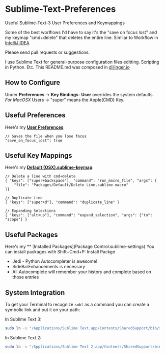 # Sublime-Text-Preferences
Useful Sublime-Text-3 User Preferences and Keymappings

Some of the best worlflows I'd have to say it's the "save on focus lost" and my keymap "cmd+delete" that deletes the entire line. Similar to Workflow in [IntelliJ IDEA](https://www.jetbrains.com/idea/)

Please send pull requests or suggestions. 

I use Sublime Text for general-purpose configuration files editting. Scripting in Python. Etc. This README.md was composed in [dillinger.io](http://dillinger.io/)

## How to Configure
Under **Preferences** -> **Key Bindings- User** overrides the system defaults. 
*For MacOSX* Users -> "super" means the Apple(CMD) Key. 

## Useful Preferences
Here's my **[User Preferences](Preferences.sublime-settings)**

```
// Saves the file when you lose focus
"save_on_focus_lost": true
```

## Useful Key Mappings
Here's my **[Default (OSX).sublime-keymap](Default.sublime-keymap)**
```
// Delete a line with cmd+delete
{ "keys": ["super+backspace"], "command": "run_macro_file", "args": {
    "file": "Packages/Default/Delete Line.sublime-macro"
}}
```
```
// Duplicate Line
{ "keys": ["super+d"], "command": "duplicate_line" }
```
```
// Expanding Selections
{ "keys": ["alt+up"], "command": "expand_selection", "args": {"to": "scope"} }
```
    
## Useful Packages
Here's my ** [Installed Packages](Package Control.sublime-settings) 
You can install packages with Shift+Cmd+P: Install Packge
+ Jedi - Python Autocompleter is awesome!
+ SideBarEnhancements is necessary
+ All Autocomplete will remember your history and complete based on those entries

## System Integration

To get your Terminal to recognize `subl` as a command you can create a symbolic link and put it on your path:

In Sublime Text 3:
```bash
sudo ln -s "/Applications/Sublime Text.app/Contents/SharedSupport/bin/subl" /usr/bin/subl
```

In Sublime Text 2:
```bash
sudo ln -s "/Applications/Sublime Text 2.app/Contents/SharedSupport/bin/subl" ~/bin/subl
```

